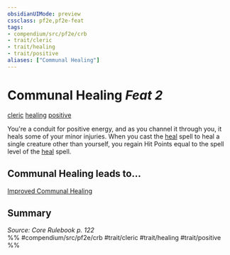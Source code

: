 ```yaml
---
obsidianUIMode: preview
cssclass: pf2e,pf2e-feat
tags:
- compendium/src/pf2e/crb
- trait/cleric
- trait/healing
- trait/positive
aliases: ["Communal Healing"]
---
```

# Communal Healing  *Feat 2*  
[cleric](Reference/Rules/Traits/cleric.md "Cleric Class Trait")  [healing](healing.md "Healing Effect Trait")  [positive](positive.md "Positive Energy & Element Trait")  


You're a conduit for positive energy, and as you channel it through you, it heals some of your minor injuries. When you cast the [heal](heal.md) spell to heal a single creature other than yourself, you regain Hit Points equal to the spell level of the [heal](heal.md) spell.

## Communal Healing leads to...

[Improved Communal Healing](improved-communal-healing.md)

## Summary

*Source: Core Rulebook p. 122*  
%% #compendium/src/pf2e/crb #trait/cleric #trait/healing #trait/positive %%